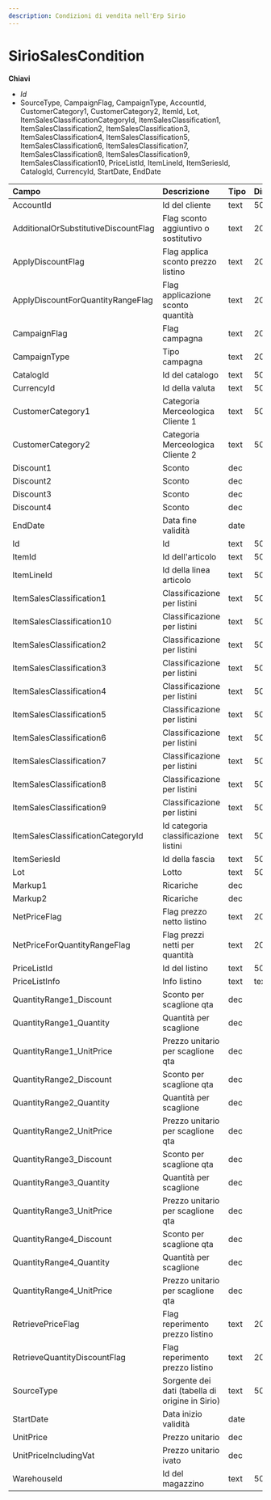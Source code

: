 ```yaml
---
description: Condizioni di vendita nell'Erp Sirio
---
```


# SirioSalesCondition

**Chiavi**

* _Id_
* SourceType, CampaignFlag, CampaignType, AccountId, CustomerCategory1, CustomerCategory2, ItemId, Lot, ItemSalesClassificationCategoryId, ItemSalesClassification1, ItemSalesClassification2, ItemSalesClassification3, ItemSalesClassification4, ItemSalesClassification5, ItemSalesClassification6, ItemSalesClassification7, ItemSalesClassification8, ItemSalesClassification9, ItemSalesClassification10, PriceListId, ItemLineId, ItemSeriesId, CatalogId, CurrencyId, StartDate, EndDate

| Campo | Descrizione | Tipo | Dimensione |
| :--- | :--- | :--- | :--- |
| AccountId | Id del cliente | text | 50 |
| AdditionalOrSubstitutiveDiscountFlag | Flag sconto aggiuntivo o sostitutivo | text | 20 |
| ApplyDiscountFlag | Flag applica sconto prezzo listino | text | 20 |
| ApplyDiscountForQuantityRangeFlag | Flag applicazione sconto quantità | text | 20 |
| CampaignFlag | Flag campagna | text | 20 |
| CampaignType | Tipo campagna | text | 20 |
| CatalogId | Id del catalogo | text | 50 |
| CurrencyId | Id della valuta | text | 50 |
| CustomerCategory1 | Categoria Merceologica Cliente 1 | text | 50 |
| CustomerCategory2 | Categoria Merceologica Cliente 2 | text | 50 |
| Discount1 | Sconto | dec |  |
| Discount2 | Sconto | dec |  |
| Discount3 | Sconto | dec |  |
| Discount4 | Sconto | dec |  |
| EndDate | Data fine validità | date |  |
| Id | Id | text | 50 |
| ItemId | Id dell'articolo | text | 50 |
| ItemLineId | Id della linea articolo | text | 50 |
| ItemSalesClassification1 | Classificazione per listini | text | 50 |
| ItemSalesClassification10 | Classificazione per listini | text | 50 |
| ItemSalesClassification2 | Classificazione per listini | text | 50 |
| ItemSalesClassification3 | Classificazione per listini | text | 50 |
| ItemSalesClassification4 | Classificazione per listini | text | 50 |
| ItemSalesClassification5 | Classificazione per listini | text | 50 |
| ItemSalesClassification6 | Classificazione per listini | text | 50 |
| ItemSalesClassification7 | Classificazione per listini | text | 50 |
| ItemSalesClassification8 | Classificazione per listini | text | 50 |
| ItemSalesClassification9 | Classificazione per listini | text | 50 |
| ItemSalesClassificationCategoryId | Id categoria classificazione listini | text | 50 |
| ItemSeriesId | Id della fascia | text | 50 |
| Lot | Lotto | text | 50 |
| Markup1 | Ricariche | dec |  |
| Markup2 | Ricariche | dec |  |
| NetPriceFlag | Flag prezzo netto listino | text | 20 |
| NetPriceForQuantityRangeFlag | Flag prezzi netti per quantità | text | 20 |
| PriceListId | Id del listino | text | 50 |
| PriceListInfo | Info listino | text | text |
| QuantityRange1\_Discount | Sconto per scaglione qta | dec |  |
| QuantityRange1\_Quantity | Quantità per scaglione | dec |  |
| QuantityRange1\_UnitPrice | Prezzo unitario per scaglione qta | dec |  |
| QuantityRange2\_Discount | Sconto per scaglione qta | dec |  |
| QuantityRange2\_Quantity | Quantità per scaglione | dec |  |
| QuantityRange2\_UnitPrice | Prezzo unitario per scaglione qta | dec |  |
| QuantityRange3\_Discount | Sconto per scaglione qta | dec |  |
| QuantityRange3\_Quantity | Quantità per scaglione | dec |  |
| QuantityRange3\_UnitPrice | Prezzo unitario per scaglione qta | dec |  |
| QuantityRange4\_Discount | Sconto per scaglione qta | dec |  |
| QuantityRange4\_Quantity | Quantità per scaglione | dec |  |
| QuantityRange4\_UnitPrice | Prezzo unitario per scaglione qta | dec |  |
| RetrievePriceFlag | Flag reperimento prezzo listino | text | 20 |
| RetrieveQuantityDiscountFlag | Flag reperimento prezzo listino | text | 20 |
| SourceType | Sorgente dei dati \(tabella di origine in Sirio\) | text | 50 |
| StartDate | Data inizio validità | date |  |
| UnitPrice | Prezzo unitario | dec |  |
| UnitPriceIncludingVat | Prezzo unitario ivato | dec |  |
| WarehouseId | Id del magazzino | text | 50 |
